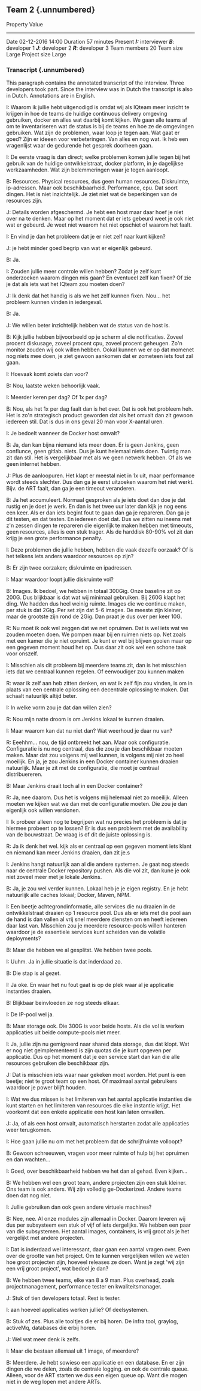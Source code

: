 ## Team 2 {.unnumbered}

Property        Value
------------    ---------
Date            02-12-2016 14:00
Duration        57 minutes
Present         ***I:*** interviewer
                ***B***: developer 1
                ***J***: developer 2
                ***R***: developer 3
Team members    20
Team size       Large
Project size    Large         

### Transcript {.unnumbered}

This paragraph contains the annotated transcript of the interview. Three developers took part. Since the interview was in Dutch the transcript is also in Dutch. Annotations are in English.

I: Waarom ik jullie hebt uitgenodigd is omdat wij als IQteam meer inzicht te krijgen in hoe de teams de huidige continuous delivery omgeving gebruiken, docker en alles wat daarbij komt kijken. We gaan alle teams af om te inventariseren wat de status is bij de teams en hoe ze de omgevingen gebruiken. Wat zijn de problemen, waar loop je tegen aan. Wat gaat er goed? Zijn er ideeen voor verbeteringen. Van alles en nog wat. Ik heb een vragenlijst waar de gedurende het gesprek doorheen gaan.

I: De eerste vraag is dan direct; welke problemen komen jullie tegen bij het gebruik van de huidige ontwikkelstraat, docker platform, in je dagelijkse werkzaamheden. Wat zijn belemmeringen waar je tegen aanloopt.

B: Resources. Physical resources, dus geen human resources. Diskruimte, ip-adressen. Maar ook beschikbaarheid. Performance, cpu. Dat soort dingen. Het is niet inzichtelijk. Je ziet niet wat de beperkingen van de resources zijn.

J: Details worden afgeschermd. Je hebt een host maar daar hoef je niet over na te denken. Maar op het moment dat er iets gebeurd weet je ook niet wat er gebeurd. Je weet niet waarom het niet opschiet of waarom het faalt.

I: En vind je dan het probleem dat je er niet zelf naar kunt kijken?

J: je hebt minder goed begrip van wat er eigenlijk gebeurd.

B: Ja.

I: Zouden jullie meer controle willen hebben? Zodat je zelf kunt onderzoeken waarom dingen mis gaan? En eventueel zelf kan fixen? Of zie je dat als iets wat het IQteam zou moeten doen?

J: Ik denk dat het handig is als we het zelf kunnen fixen. Nou... het probleem kunnen vinden in iedergeval.

B: Ja.

J: We willen beter inzichtelijk hebben wat de status van de host is.

B: Kijk jullie hebben bijvoorbeeld op je scherm al die notificaties. Zoveel procent diskusage, zoveel procent cpu, zoveel procent geheugen. Zo'n monitor zouden wij ook willen hebben. Ookal kunnen we er op dat momenet nog niets mee doen, je ziet gewoon aankomen dat er zometeen iets fout zal gaan.

I: Hoevaak komt zoiets dan voor?

B: Nou, laatste weken behoorlijk vaak.

I: Meerder keren per dag? Of 1x per dag?

B: Nou, als het 1x per dag faalt dan is het over. Dat is ook het probleem heh. Het is zo'n strategisch product geworden dat als het omvalt dan zit gewoon iedereen stil. Dat is dus in ons geval 20 man voor X-aantal uren.

I: Je bedoelt wanneer de Docker host omvalt?

B: Ja, dan kan bijna niemand iets meer doen. Er is geen Jenkins, geen conflunce, geen gitlab. niets. Dus je kunt helemaal niets doen. Twintig man zit dan stil. Het is vergelijkbaar met als we geen netwerk hebben. Of als we geen internet hebben.

J: Plus de aanloopuren. Het klapt er meestal niet in 1x uit, maar performance wordt steeds slechter. Dus dan ga je eerst uitzoeken waarom het niet werkt. Bijv. de ART faalt, dan ga je een timeout veranderen.

B: Ja het accumuleert. Normaal gesproken als je iets doet dan doe je dat rustig en je doet je werk. En dan is het twee uur later dan kijk je nog eens een keer. Als er dan iets begint fout te gaan dan ga je repareren. Dan ga je dit testen, en dat testen. En iedereen doet dat. Dus we zitten nu ineens met z'n zessen dingen te repareren die eigenlijk te maken hebben met timeouts, geen resources, alles is een stuk trager. Als de harddisk 80-90% vol zit dan krijg je een grote performance penalty.

I: Deze problemen die jullie hebben, hebben die vaak dezelfe oorzaak? Of is het telkens iets anders waardoor resources op zijn?

B: Er zijn twee oorzaken; diskruimte en ipadressen.

I: Maar waardoor loopt jullie diskruimte vol?

B: Images. Ik bedoel, we hebben in totaal 300Gig. Onze baseline zit op 200G. Dus blijkbaar is dat wat wij minimaal gebruiken. Bij 260G klapt het ding. We hadden dus heel weinig ruimte. Images die we continue maken, per stuk is dat 2Gig. Per set zijn dat 5-6 images. De meeste zijn kleiner, maar de grootste zijn rond de 2Gig. Dan praat je dus over per keer 10G.

R: Nu moet ik ook wel zeggen dat we net opruimen. Dat is wel iets wat we zouden moeten doen. We pompen maar bij en ruimen niets op. Net zoals met een kamer die je niet opruimt. Je kunt er wel bij blijven gooien maar op een gegeven moment houd het op. Dus daar zit ook wel een schone taak voor onszelf.

I: Misschien als dit probleem bij meerdere teams zit, dan is het misschien iets dat we centraal kunnen regelen. Of eenvoudiger zou kunnen maken

R: waar ik zelf aan heb zitten denken, en wat ik zelf fijn zou vinden, is om in plaats van een centrale oplossing een decentrale oplossing te maken. Dat schaalt natuurlijk altijd beter.

I: In welke vorm zou je dat dan willen zien?

R: Nou mijn natte droom is om Jenkins lokaal te kunnen draaien.

I: Maar waarom kan dat nu niet dan? Wat weerhoud je daar nu van?

R: Eeehhm... nou, de tijd ontbreekt het aan. Maar ook configuratie. Configuratie is nu nog centraal, dus die zou je dan beschikbaar moeten maken. Maar dat zou volgens mij wel kunnen, is volgens mij niet zo heel moeilijk. En ja, je zou Jenkins in een Docker container kunnen draaien natuurlijk. Maar je zit met de configuratie, die moet je centraal distribuereren.

B: Maar Jenkins draait toch al in een Docker container?

R: Ja, nee daarom. Dus het is volgens mij helemaal niet zo moeilijk. Alleen moeten we kijken wat we dan met de configuratie moeten. Die zou je dan eigenlijk ook willen versionen.

I: Ik probeer alleen nog te begrijpen wat nu precies het probleem is dat je hiermee probeert op te lossen? Er is dus een probleem met de availability van de bouwstraat. De vraag is of dit de juiste oplossing is.

R: Ja ik denk het wel. kijk als er centraal op een gegeven moment iets klant en niemand kan meer Jenkins draaien, dan zit je.s

I: Jenkins hangt natuurlijk aan al die andere systemen. Je gaat nog steeds naar de centrale Docker repository pushen. Als die vol zit, dan kune je ook niet zoveel meer met je lokale Jenkins.

B: Ja, je zou wel verder kunnen. Lokaal heb je je eigen registry. En je hebt natuurlijk alle caches lokaal; Docker, Maven, NPM.

I: Een beetje achtegrondinformatie, alle services die nu draaien in de ontwikkelstraat draaien op 1 resource pool. Dus als er iets met die pool aan de hand is dan vallen al vrij snel meerdere diensten om en heeft iedereen daar last van. Misschien zou je meerdere resource-pools willen hanteren waardoor je de essentiele services kunt scheiden van de volatile deployments?

B: Maar die hebben we al gesplitst. We hebben twee pools.

I: Uuhm. Ja in jullie situatie is dat inderdaad zo.

B: Die stap is al gezet.

I: Ja oke. En waar het nu fout gaat is op de plek waar al je applicatie instanties draaien.

B: Blijkbaar beinvloeden ze nog steeds elkaar.

I: De IP-pool wel ja.

B: Maar storage ook. Die 300G is voor beide hosts. Als die vol is werken applicaties uit beide compute-pools niet meer.

I: Ja, jullie zijn nu gemigreerd naar shared data storage, dus dat klopt. Wat er nog niet geimplementeerd is zijn quotas die je kunt opgeven per applicatie. Dus op het moment dat je een service start dan kan die alle resources gebruiken die beschikbaar zijn.

J: Dat is misschien iets waar naar gekeken moet worden. Het punt is een beetje; niet te groot team op een host. Of maximaal aantal gebruikers waardoor je power blijft houden.

I: Wat we dus missen is het limiteren van het aantal applicatie instanties die kunt starten en het limiteren van resources die elke instantie krijgt. Het voorkomt dat een enkele applicatie een host kan laten omvallen.

J: Ja, of als een host omvalt, automatisch herstarten zodat alle applicaties weer terugkomen.

I: Hoe gaan jullie nu om met het probleem dat de schrijfruimte volloopt?

B: Gewoon schreeuwen, vragen voor meer ruimte of hulp bij het opruimen en dan wachten...

I: Goed, over beschikbaarheid hebben we het dan al gehad. Even kijken...

B: We hebben wel een groot team, andere projecten zijn een stuk kleiner. Ons team is ook anders. Wij zijn volledig ge-Dockerized. Andere teams doen dat nog niet.

I: Jullie gebruiken dan ook geen andere virtuele machines?

B: Nee, nee. Al onze modules zijn allemaal in Docker. Daarom leveren wij dus per subsysteem een stuk of vijf of iets dergelijks. We hebben een paar van die subsystemen. Het aantal images, containers, is vrij groot als je het vergelijkt met andere projecten.

I: Dat is inderdaad wel interessant, daar gaan een aantal vragen over. Even over de grootte van het project. Om te kunnen vergelijken willen we weten hoe groot projecten zijn, hoeveel releases ze doen. Want je zegt 'wij zijn een vrij groot project', wat bedoel je dan?

B: We hebben twee teams, elke van 8 a 9 man. Plus overhead, zoals projectmanagement, performance tester en kwaliteitsmanager.

J: Stuk of tien developers totaal. Rest is tester.

I: aan hoeveel applicaties werken jullie? Of deelsystemen.

B: Stuk of zes. Plus alle tooltjes die er bij horen. De infra tool, graylog, activeMq, databases die erbij horen.

J: Wel wat meer denk ik zelfs.

I: Maar die bestaan allemaal uit 1 image, of meerdere?

B: Meerdere. Je hebt sowieso een applicatie en een database. En er zijn dingen die we delen, zoals de centrale logging. en ook de centrale queue.
Alleen, voor de ART starten we dus een eigen queue op. Want die mogen niet in de weg lopen met andere ARTs.
